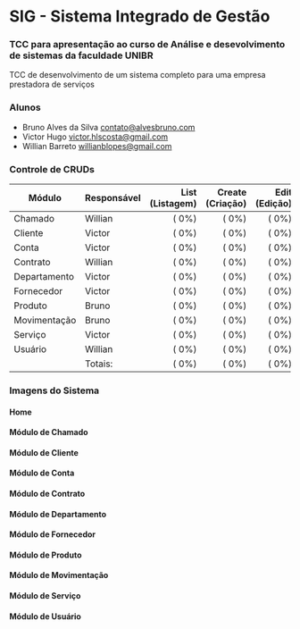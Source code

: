 # SIG - Sistema Integrado de Gestão

### TCC para apresentação ao curso de Análise e desevolvimento de sistemas da faculdade UNIBR
TCC de desenvolvimento de um sistema completo para uma empresa prestadora de serviços

### Alunos
- Bruno Alves da Silva <contato@alvesbruno.com>
- Victor Hugo <victor.hlscosta@gmail.com>
- Willian Barreto <willianblopes@gmail.com>

### Controle de CRUDs

| Módulo        | Responsável   | List (Listagem)  | Create (Criação) | Edit (Edição) | Delete (Exclusão) | Show (Visualização) |
| ------------- | --------------| ----------------:| ----------------:| -------------:| -----------------:| -------------------:|
| Chamado       | Willian       | (  0%)           | (  0%)           | (  0%)        | (  0%)            | (  0%)              |
| Cliente       | Victor        | (  0%)           | (  0%)           | (  0%)        | (  0%)            | (  0%)              |
| Conta         | Victor        | (  0%)           | (  0%)           | (  0%)        | (  0%)            | (  0%)              |
| Contrato      | Willian       | (  0%)           | (  0%)           | (  0%)        | (  0%)            | (  0%)              |
| Departamento  | Victor        | (  0%)           | (  0%)           | (  0%)        | (  0%)            | (  0%)              |
| Fornecedor    | Victor        | (  0%)           | (  0%)           | (  0%)        | (  0%)            | (  0%)              |
| Produto       | Bruno         | (  0%)           | (  0%)           | (  0%)        | (  0%)            | (  0%)              |
| Movimentação  | Bruno         | (  0%)           | (  0%)           | (  0%)        | (  0%)            | (  0%)              |
| Serviço       | Victor        | (  0%)           | (  0%)           | (  0%)        | (  0%)            | (  0%)              |
| Usuário       | Willian       | (  0%)           | (  0%)           | (  0%)        | (  0%)            | (  0%)              |
|               | Totais:       | (  0%)           | (  0%)           | (  0%)        | (  0%)            | (  0%)              |

### Imagens do Sistema

#### Home
#### Módulo de Chamado
#### Módulo de Cliente
#### Módulo de Conta
#### Módulo de Contrato
#### Módulo de Departamento
#### Módulo de Fornecedor
#### Módulo de Produto
#### Módulo de Movimentação
#### Módulo de Serviço
#### Módulo de Usuário
